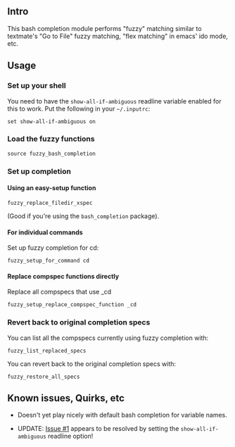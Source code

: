 ## Intro

This bash completion module performs "fuzzy" matching similar to
textmate's "Go to File" fuzzy matching, "flex matching" in emacs' ido
mode, etc.


## Usage
### Set up your shell

You need to have the `show-all-if-ambiguous` readline variable enabled
for this to work. Put the following in your `~/.inputrc`:

    set show-all-if-ambiguous on

### Load the fuzzy functions

    source fuzzy_bash_completion

### Set up completion
#### Using an easy-setup function

    fuzzy_replace_filedir_xspec

(Good if you're using the `bash_completion` package).

#### For individual commands

Set up fuzzy completion for cd:

    fuzzy_setup_for_command cd

#### Replace compspec functions directly

Replace all compspecs that use _cd

    fuzzy_setup_replace_compspec_function _cd

### Revert back to original completion specs

You can list all the compspecs currently using fuzzy completion with:

    fuzzy_list_replaced_specs

You can revert back to the original completion specs with:

    fuzzy_restore_all_specs


## Known issues, Quirks, etc

* Doesn't yet play nicely with default bash completion for variable
  names.

* UPDATE: [Issue #1](https://github.com/mgalgs/fuzzy_bash_completion/issues/1)
  appears to be resolved by setting the `show-all-if-ambiguous`
  readline option!
